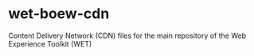 # wet-boew-cdn
Content Delivery Network (CDN) files for the main repository of the Web Experience Toolkit (WET) 
